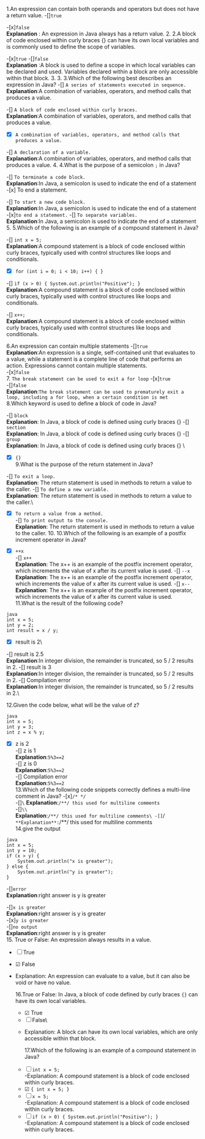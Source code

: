 1.An expression can contain both operands and operators but does not have a return value.
-[]`true`

-[x]`false`
\
 **Explanation** : An expression in Java always has a return value. 2.
2.A block of code enclosed within curly braces {} can have its own local variables and is commonly used to define the scope of variables.

-[x]`true`
-[]`false`\
**Explanation** :A block is used to define a scope in which local variables can be declared and used. Variables declared within a block are only accessible within that block. 3. 3.
3.Which of the following best describes an expression in Java?
-[] `A series of statements executed in sequence.`\
**Explanation**:A combination of variables, operators, and method calls that produces a value.

-[] `A block of code enclosed within curly braces.`\
**Explanation**:A combination of variables, operators, and method calls that produces a value.

-[x] `A combination of variables, operators, and method calls that produces a value.`

-[] `A declaration of a variable.`\
**Explanation**:A combination of variables, operators, and method calls that produces a value. 4.
4.What is the purpose of a semicolon `;` in Java?

-[] `To terminate a code block.`\
**Explanation**:In Java, a semicolon is used to indicate the end of a statement -[x] To end a statement.

-[] `To start a new code block.`\
**Explanation**:In Java, a semicolon is used to indicate the end of a statement -[x]`to end a statement.`
-[] `To separate variables.`\
**Explanation**:In Java, a semicolon is used to indicate the end of a statement 5.
5.Which of the following is an example of a compound statement in Java?

-[] `int x = 5;`\
**Explanation**:A compound statement is a block of code enclosed within curly braces, typically used with control structures like loops and conditionals.

-[x] `for (int i = 0; i < 10; i++) { }`

-[] `if (x > 0) { System.out.println("Positive"); }`\
**Explanation**:A compound statement is a block of code enclosed within curly braces, typically used with control structures like loops and conditionals.

-[] `x++;`\
**Explanation**:A compound statement is a block of code enclosed within curly braces, typically used with control structures like loops and conditionals.

6.An expression can contain multiple statements
-[]`true`\
**Explanation**:An expression is a single, self-contained unit that evaluates to a value, while a statement is a complete line of code that performs an action. Expressions cannot contain multiple statements. \
-[x]`false`\
7. `The break statement can be used to exit a for loop` -[x]`true`\
-[]`false`\
**Explanation**:`The break statement can be used to prematurely exit a loop, including a for loop, when a certain condition is met`\
8.Which keyword is used to define a block of code in Java?

-[] `block`\
**Explanation**: In Java, a block of code is defined using curly braces {}
-[] `section`\
**Explanation**: In Java, a block of code is defined using curly braces {}
-[] `group`\
**Explanation**: In Java, a block of code is defined using curly braces {}
\
-[x] `{}`\
9.What is the purpose of the return statement in Java?

-[] `To exit a loop.`\
**Explanation**: The return statement is used in methods to return a value to the caller.
-[] `To define a new variable.`\
**Explanation**: The return statement is used in methods to return a value to the caller.\
-[x] `To return a value from a method.`\
-[] `To print output to the console.`\
**Explanation**: The return statement is used in methods to return a value to the caller. 10.
10.Which of the following is an example of a postfix increment operator in Java?

-[x] `++x`\
-[] `x++`\
**Explanation**: The x++ is an example of the postfix increment operator, which increments the value of x after its current value is used.
-[] `--x`\
**Explanation**: The x++ is an example of the postfix increment operator, which increments the value of x after its current value is used.
-[] `x--`\
**Explanation**: The x++ is an example of the postfix increment operator, which increments the value of x after its current value is used.\
11.What is the result of the following code?

```
java
int x = 5;
int y = 2;
int result = x / y;
```

-[x] result is 2\

-[] result is 2.5\
**Explanation**:In integer division, the remainder is truncated, so 5 / 2 results in 2.
-[] result is 3\
**Explanation**:In integer division, the remainder is truncated, so 5 / 2 results in 2.
-[] Compilation error\
**Explanation**:In integer division, the remainder is truncated, so 5 / 2 results in 2.\

12.Given the code below, what will be the value of z?

```
java
int x = 5;
int y = 3;
int z = x % y;

```

-[x] z is 2\
-[] z is 1\
**Explanation**:`5%3==2`\
-[] z is 0\
**Explanation**:`5%3==2`\
-[] Compilation error\
**Explanation**:`5%3==2`\
13.Which of the following code snippets correctly defines a multi-line comment in Java? -[x]`/* */`
\
-[]`\`
**Explanation**:`/**/ this used for multiline comments`\
-[]`\\`\
**Explanation**:`/**/ this used for multiline comments\
-[]`/`
**Explanation**:`/\*\*/ this used for multiline comments\
14.give the output

```
java
int x = 5;
int y = 10;
if (x > y) {
    System.out.println("x is greater");
} else {
    System.out.println("y is greater");
}
```

-[]`error`\
**Explanation**:right answer is y is greater

-[]`x is greater`\
**Explanation**:right answer is y is greater\
 -[x]`y is greater`\
-[]`no output`\
**Explanation**:right answer is y is greater\
15. True or False: An expression always results in a value.

- ☐ True
- ☑ False
- Explanation: An expression can evaluate to a value, but it can also be void or have no value.

  16.True or False: In Java, a block of code defined by curly braces `{}` can have its own local variables.

  - ☑ True
  - ☐ False\

  * Explanation: A block can have its own local variables, which are only accessible within that block.

    17.Which of the following is an example of a compound statement in Java?

  - ☐ `int x = 5;`\
    -Explanation: A compound statement is a block of code enclosed within curly braces.
  - ☑ `{ int x = 5; }`
  - ☐ `x = 5;`\
    -Explanation: A compound statement is a block of code enclosed within curly braces.
  - ☐ `if (x > 0) { System.out.println("Positive"); }`\
    -Explanation: A compound statement is a block of code enclosed within curly braces.
